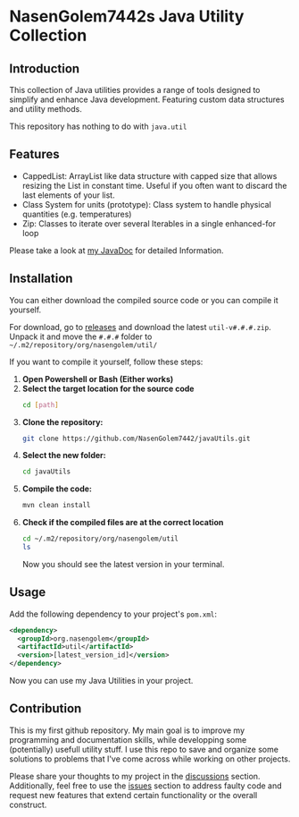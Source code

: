 # NasenGolem7442s Java Utility Collection

## Introduction
This collection of Java utilities provides a range of tools designed to simplify and enhance Java development. Featuring custom data structures and utility methods.

This repository has nothing to do with `java.util`

## Features
- CappedList: ArrayList like data structure with capped size that allows resizing the List in constant time. Useful if you often want to discard the last elements of your list.
- Class System for units (prototype): Class system to handle physical quantities (e.g. temperatures)
- Zip: Classes to iterate over several Iterables in a single enhanced-for loop 

Please take a look at [my JavaDoc](https://nasengolem7442.github.io/javaUtils/) for detailed Information.

## Installation
You can either download the compiled source code or you can compile it yourself.

For download, go to [releases](https://github.com/NasenGolem7442/javaUtils/releases) and download the latest `util-v#.#.#.zip`. Unpack it and move the `#.#.#` folder to `~/.m2/repository/org/nasengolem/util/`

If you want to compile it yourself, follow these steps:
1. **Open Powershell or Bash (Either works)** 
2. **Select the target location for the source code**
   ```bash
   cd [path]
   ```
3. **Clone the repository:**
   ```bash
   git clone https://github.com/NasenGolem7442/javaUtils.git
   ```
4. **Select the new folder:**
   ```bash
   cd javaUtils
   ```
5. **Compile the code:**
   ```bash
   mvn clean install
   ```
5. **Check if the compiled files are at the correct location**
   ```bash
   cd ~/.m2/repository/org/nasengolem/util
   ls
   ```
   Now you should see the latest version in your terminal.

## Usage
Add the following dependency to your project's `pom.xml`:
```xml
<dependency>
  <groupId>org.nasengolem</groupId>
  <artifactId>util</artifactId>
  <version>[latest_version_id]</version>
</dependency>
```
Now you can use my Java Utilities in your project.

## Contribution
This is my first github repository. My main goal is to improve my programming and documentation skills, while developping some (potentially) usefull utility stuff. I use this repo to save and organize some solutions to problems that I've come across while working on other projects.

Please share your thoughts to my project in the [discussions](https://github.com/NasenGolem7442/javaUtils/discussions) section.
Additionally, feel free to use the [issues](https://github.com/NasenGolem7442/javaUtils/issues/) section to address faulty code and request new features that extend certain functionality or the overall construct.
